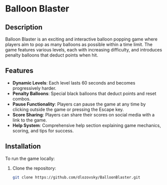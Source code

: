 # Balloon Blaster

## Description
Balloon Blaster is an exciting and interactive balloon popping game where players aim to pop as many balloons as possible within a time limit. The game features various levels, each with increasing difficulty, and introduces penalty balloons that deduct points when hit.

## Features
- **Dynamic Levels**: Each level lasts 60 seconds and becomes progressively harder.
- **Penalty Balloons**: Special black balloons that deduct points and reset combos.
- **Pause Functionality**: Players can pause the game at any time by clicking outside the game or pressing the Escape key.
- **Score Sharing**: Players can share their scores on social media with a link to the game.
- **Help System**: Comprehensive help section explaining game mechanics, scoring, and tips for success.

## Installation
To run the game locally:
1. Clone the repository:
   ```bash
   git clone https://github.com/dlozovsky/BalloonBlaster.git
